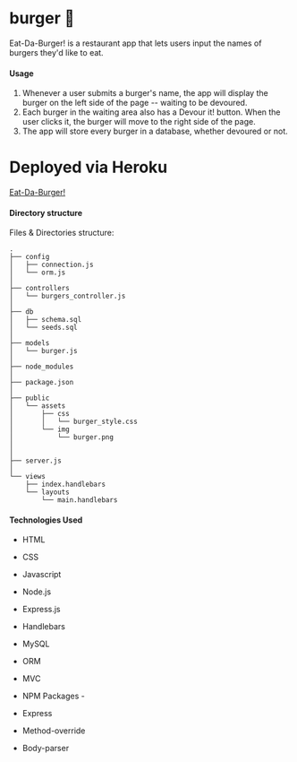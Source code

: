 # burger :hamburger:

Eat-Da-Burger! is a restaurant app that lets users input the names of burgers they'd like to eat.

#### Usage

1. Whenever a user submits a burger's name, the app will display the burger on the left side of the page -- waiting to be devoured.
2. Each burger in the waiting area also has a Devour it! button. When the user clicks it, the burger will move to the right side of the page.
3. The app will store every burger in a database, whether devoured or not.

# Deployed via Heroku

[Eat-Da-Burger!](https://eat-da-burger-26516.herokuapp.com/)

#### Directory structure

Files & Directories structure:

```
.
├── config
│   ├── connection.js
│   └── orm.js
│ 
├── controllers
│   └── burgers_controller.js
│
├── db
│   ├── schema.sql
│   └── seeds.sql
│
├── models
│   └── burger.js
│ 
├── node_modules
│ 
├── package.json
│
├── public
│   └── assets
│       ├── css
│       │   └── burger_style.css
│       └── img
│           └── burger.png
│  
│
├── server.js
│
└── views
    ├── index.handlebars
    └── layouts
        └── main.handlebars
```

#### Technologies Used

* HTML
* CSS
* Javascript
* Node.js
* Express.js
* Handlebars
* MySQL
* ORM
* MVC
* NPM Packages - 

* Express
* Method-override
* Body-parser
